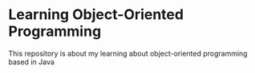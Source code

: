 # Learning Object-Oriented Programming
This repository is about my learning about object-oriented programming based in Java
